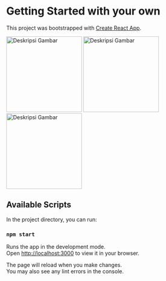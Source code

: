 # Getting Started with your own
This project was bootstrapped with [Create React App](https://github.com/facebook/create-react-app).


<img src="https://gqhygebxvljzpaawzyzl.supabase.co/storage/v1/object/sign/github/WhatsApp%20Image%202024-08-30%20at%2015.19.58_3c3aee2b.jpg?token=eyJhbGciOiJIUzI1NiIsInR5cCI6IkpXVCJ9.eyJ1cmwiOiJnaXRodWIvV2hhdHNBcHAgSW1hZ2UgMjAyNC0wOC0zMCBhdCAxNS4xOS41OF8zYzNhZWUyYi5qcGciLCJpYXQiOjE3MjUwMDI2NDUsImV4cCI6MTc1NjUzODY0NX0.o-dafL9WSG6TmtPEtLl8xGUheAgTEIF2KABdeYs-PF0&t=2024-08-30T07%3A24%3A02.039Z" alt="Deskripsi Gambar" width="200">


<img src="https://gqhygebxvljzpaawzyzl.supabase.co/storage/v1/object/sign/github/WhatsApp%20Image%202024-08-30%20at%2015.20.00_7f6a1ef8.jpg?token=eyJhbGciOiJIUzI1NiIsInR5cCI6IkpXVCJ9.eyJ1cmwiOiJnaXRodWIvV2hhdHNBcHAgSW1hZ2UgMjAyNC0wOC0zMCBhdCAxNS4yMC4wMF83ZjZhMWVmOC5qcGciLCJpYXQiOjE3MjUwMDI2NTksImV4cCI6MTc1NjUzODY1OX0.e40-oX2YGqQp6vb80QfIyhbntXk4M_JXG8x7vlbYyTU&t=2024-08-30T07%3A24%3A15.314Z" alt="Deskripsi Gambar" width="200">


<img src="https://gqhygebxvljzpaawzyzl.supabase.co/storage/v1/object/sign/github/WhatsApp%20Image%202024-08-30%20at%2015.21.10_d497926d.jpg?token=eyJhbGciOiJIUzI1NiIsInR5cCI6IkpXVCJ9.eyJ1cmwiOiJnaXRodWIvV2hhdHNBcHAgSW1hZ2UgMjAyNC0wOC0zMCBhdCAxNS4yMS4xMF9kNDk3OTI2ZC5qcGciLCJpYXQiOjE3MjUwMDI2NzEsImV4cCI6MTc1NjUzODY3MX0.pcyDXEanwcQ2-oDTecRukGQy3iIpOyivARhw2bz_a5I&t=2024-08-30T07%3A24%3A27.463Z" alt="Deskripsi Gambar" width="200">



## Available Scripts

In the project directory, you can run:

### `npm start`

Runs the app in the development mode.\
Open [http://localhost:3000](http://localhost:3000) to view it in your browser.

The page will reload when you make changes.\
You may also see any lint errors in the console.

